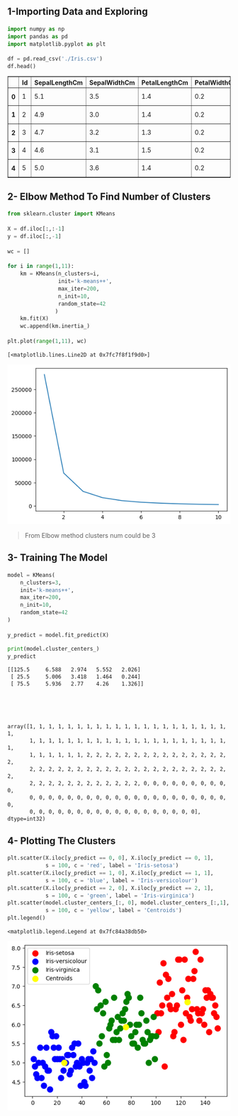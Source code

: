 ## 1-Importing Data and Exploring


```python
import numpy as np
import pandas as pd
import matplotlib.pyplot as plt

df = pd.read_csv('./Iris.csv')
df.head()
```




<div>
<style scoped>
    .dataframe tbody tr th:only-of-type {
        vertical-align: middle;
    }

    .dataframe tbody tr th {
        vertical-align: top;
    }

    .dataframe thead th {
        text-align: right;
    }
</style>
<table border="1" class="dataframe">
  <thead>
    <tr style="text-align: right;">
      <th></th>
      <th>Id</th>
      <th>SepalLengthCm</th>
      <th>SepalWidthCm</th>
      <th>PetalLengthCm</th>
      <th>PetalWidthCm</th>
      <th>Species</th>
    </tr>
  </thead>
  <tbody>
    <tr>
      <th>0</th>
      <td>1</td>
      <td>5.1</td>
      <td>3.5</td>
      <td>1.4</td>
      <td>0.2</td>
      <td>Iris-setosa</td>
    </tr>
    <tr>
      <th>1</th>
      <td>2</td>
      <td>4.9</td>
      <td>3.0</td>
      <td>1.4</td>
      <td>0.2</td>
      <td>Iris-setosa</td>
    </tr>
    <tr>
      <th>2</th>
      <td>3</td>
      <td>4.7</td>
      <td>3.2</td>
      <td>1.3</td>
      <td>0.2</td>
      <td>Iris-setosa</td>
    </tr>
    <tr>
      <th>3</th>
      <td>4</td>
      <td>4.6</td>
      <td>3.1</td>
      <td>1.5</td>
      <td>0.2</td>
      <td>Iris-setosa</td>
    </tr>
    <tr>
      <th>4</th>
      <td>5</td>
      <td>5.0</td>
      <td>3.6</td>
      <td>1.4</td>
      <td>0.2</td>
      <td>Iris-setosa</td>
    </tr>
  </tbody>
</table>
</div>



## 2- Elbow Method To Find Number of Clusters 


```python
from sklearn.cluster import KMeans

X = df.iloc[:,:-1]
y = df.iloc[:,-1]

wc = []

for i in range(1,11):
    km = KMeans(n_clusters=i,
                init='k-means++',
                max_iter=200,
                n_init=10,
                random_state=42
               )
    km.fit(X)
    wc.append(km.inertia_)
    
plt.plot(range(1,11), wc)
```




    [<matplotlib.lines.Line2D at 0x7fc7f8f1f9d0>]




    
![png](output_3_1.png)
    


> From Elbow method clusters num could be 3

## 3- Training The Model


```python
model = KMeans(
    n_clusters=3,
    init='k-means++',
    max_iter=200,
    n_init=10,
    random_state=42
)

y_predict = model.fit_predict(X)
```


```python
print(model.cluster_centers_)
y_predict
```

    [[125.5     6.588   2.974   5.552   2.026]
     [ 25.5     5.006   3.418   1.464   0.244]
     [ 75.5     5.936   2.77    4.26    1.326]]





    array([1, 1, 1, 1, 1, 1, 1, 1, 1, 1, 1, 1, 1, 1, 1, 1, 1, 1, 1, 1, 1, 1,
           1, 1, 1, 1, 1, 1, 1, 1, 1, 1, 1, 1, 1, 1, 1, 1, 1, 1, 1, 1, 1, 1,
           1, 1, 1, 1, 1, 1, 2, 2, 2, 2, 2, 2, 2, 2, 2, 2, 2, 2, 2, 2, 2, 2,
           2, 2, 2, 2, 2, 2, 2, 2, 2, 2, 2, 2, 2, 2, 2, 2, 2, 2, 2, 2, 2, 2,
           2, 2, 2, 2, 2, 2, 2, 2, 2, 2, 2, 2, 0, 0, 0, 0, 0, 0, 0, 0, 0, 0,
           0, 0, 0, 0, 0, 0, 0, 0, 0, 0, 0, 0, 0, 0, 0, 0, 0, 0, 0, 0, 0, 0,
           0, 0, 0, 0, 0, 0, 0, 0, 0, 0, 0, 0, 0, 0, 0, 0, 0, 0], dtype=int32)



## 4- Plotting The Clusters


```python
plt.scatter(X.iloc[y_predict == 0, 0], X.iloc[y_predict == 0, 1], 
            s = 100, c = 'red', label = 'Iris-setosa')
plt.scatter(X.iloc[y_predict == 1, 0], X.iloc[y_predict == 1, 1], 
            s = 100, c = 'blue', label = 'Iris-versicolour')
plt.scatter(X.iloc[y_predict == 2, 0], X.iloc[y_predict == 2, 1],
            s = 100, c = 'green', label = 'Iris-virginica')
plt.scatter(model.cluster_centers_[:, 0], model.cluster_centers_[:,1], 
            s = 100, c = 'yellow', label = 'Centroids')
plt.legend()
```




    <matplotlib.legend.Legend at 0x7fc84a38db50>




    
![png](output_9_1.png)
    

